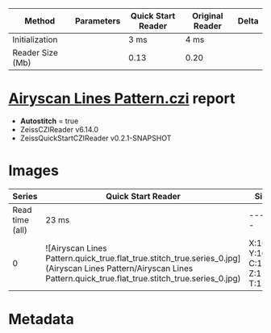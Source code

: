 |  Method            | Parameters       | Quick Start Reader | Original Reader | Delta  |
| -------------------|------------------|--------------------|-----------------|------- |
| Initialization     |                  |3 ms|4 ms|        |
| Reader Size (Mb)     |                  |0.13|0.20|        |
# [Airyscan Lines Pattern.czi](https://zenodo.org/record/6848342/files/Airyscan%20Lines%20Pattern.czi) report
 - **Autostitch** = true
 - ZeissCZIReader v6.14.0
 - ZeissQuickStartCZIReader v0.2.1-SNAPSHOT

# Images 

| Series            | Quick Start Reader | Size | Original Reader | Size | #Diffs |
|-------------------|--------------------|------|-----------------|------|--------|
| Read time (all)   |23 ms|------|34 ms|------|--------|
|0|![Airyscan Lines Pattern.quick_true.flat_true.stitch_true.series_0.jpg](Airyscan Lines Pattern/Airyscan Lines Pattern.quick_true.flat_true.stitch_true.series_0.jpg)|X:1000<br>Y:1000<br>C:1<br>Z:1<br>T:1|![Airyscan Lines Pattern.quick_false.flat_true.stitch_true.series_0.jpg](Airyscan Lines Pattern/Airyscan Lines Pattern.quick_false.flat_true.stitch_true.series_0.jpg)|X:1000<br>Y:1000<br>C:1<br>Z:1<br>T:1|0|

# Metadata

